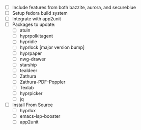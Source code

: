 - [ ] Include features from both bazzite, aurora, and secureblue
- [ ] Setup fedora build system
- [ ] Integrate with app2unit
- [ ] Packages to update:
  - [ ] atuin
  - [ ] hyprpolkitagent
  - [ ] hypridle
  - [ ] hyprlock [major version bump]
  - [ ] hyprpaper
  - [ ] nwg-drawer
  - [ ] starship
  - [ ] tealdeer
  - [ ] Zathura
  - [ ] Zathura-PDF-Poppler
  - [ ] Texlab
  - [ ] hyprpicker
  - [ ] jq
- [ ] Install From Source
  - [ ] hyprlux
  - [ ] emacs-lsp-booster
  - [ ] app2unit
